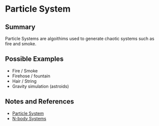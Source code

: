 # Particle System

## Summary

Particle Systems are algoithims used to generate chaotic systems such as fire and smoke.

## Possible Examples

- Fire / Smoke
- Firehose / fountain
- Hair / String
- Gravity simulation (astroids)

## Notes and References

- [Particle System](https://en.wikipedia.org/wiki/Particle_system)
- [N-body Systems](https://en.wikipedia.org/wiki/N-body_simulation)